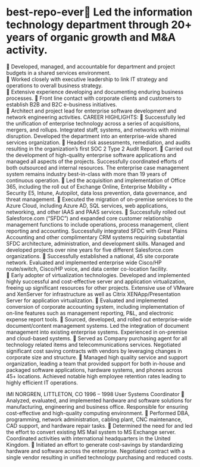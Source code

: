 # best-repo-ever	Led the information technology department through 20+ years of organic growth and M&A activity.
	Developed, managed, and accountable for department and project budgets in a shared services environment.  
	Worked closely with executive leadership to link IT strategy and operations to overall business strategy.  
	Extensive experience developing and documenting enduring business processes.
	Front line contact with corporate clients and customers to establish B2B and B2C e-business initiatives.  
	Architect and project lead for enterprise software development and network engineering activities.
CAREER HIGHLIGHTS:
	Successfully led the unification of enterprise technology across a series of acquisitions, mergers, and rollups.  Integrated staff, systems, and networks with minimal disruption.  Developed the department into an enterprise-wide shared services organization.
	Headed risk assessments, remediation, and audits resulting in the organization’s first SOC 2 Type 2 Audit Report. 
	Carried out the development of high-quality enterprise software applications and managed all aspects of the projects.  Successfully coordinated efforts of both outsourced and internal resources. The enterprise case management system remains industry best-in-class with more than 19 years of continuous operation.
	Led the acquisition and implementation of Office 365, including the roll out of Exchange Online, Enterprise Mobility + Security E5, Intune, Autopilot, data loss prevention, data governance, and threat management.
	Executed the migration of on-premise services to the Azure Cloud, including Azure AD, SQL services, web applications, networking, and other IAAS and PAAS services.
	Successfully rolled out Salesforce.com (“SFDC”) and expanded core customer relationship management functions to include operations, process management, client reporting and accounting.  Successfully integrated SFDC with Great Plains Accounting and other complimentary CRM systems requiring substantial SFDC architecture, administration, and development skills.  Managed and developed projects over nine years for five different Salesforce.com organizations.
	Successfully established a national, 45 site corporate network.  Evaluated and implemented enterprise wide Cisco/HP route/switch, Cisco/HP voice, and data center co-location facility.  
	Early adopter of virtualization technologies.  Developed and implemented highly successful and cost-effective server and application virtualization, freeing up significant resources for other projects. Extensive use of VMware and XenServer for infrastructure as well as Citrix XENApp/Presentation Server for application virtualization. 
	Evaluated and implemented conversion of corporate accounting system, including implementation of on-line features such as management reporting, P&L, and electronic expense report tools.
	Sourced, developed, and rolled out enterprise-wide document/content management systems.  Led the integration of document management into existing enterprise systems.  Experienced in on-premise and cloud-based systems.
	Served as Company purchasing agent for all technology related items and telecommunications services.  Negotiated significant cost saving contracts with vendors by leveraging changes in corporate size and structure.
	Managed high quality service and support organization, leading a team that provided support for both in-house and packaged software applications, hardware systems, and phones across 45+ locations. Achieved notable high employee retention rates leading to highly efficient IT operations.

IMI NORGREN, LITTLETON, CO                                       	  1996 –  1998
User Systems Coordinator
	Analyzed, evaluated, and implemented hardware and software solutions for manufacturing, engineering and business office.  Responsible for ensuring cost-effective and high-quality computing environment.
	Performed DBA, programming, network administration, cabling plant, CNC maintenance, CAD support, and hardware repair tasks.
	Determined the need for and led the effort to convert existing MS Mail system to MS Exchange server.  Coordinated activities with international headquarters in the United Kingdom.
	Initiated an effort to generate cost-savings by standardizing hardware and software across the enterprise.  Negotiated contract with a single vendor resulting in unified technology purchasing and reduced costs.

